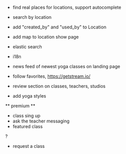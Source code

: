 * find real places for locations, support autocomplete
* search by location
* add "created_by" and "used_by" to Location
* add map to location show page

* elastic search
* i18n
* news feed of newest yoga classes on landing page
* follow favorites, https://getstream.io/
  
* review section on classes, teachers, studios
* add yoga styles

** premium **
* class sing up
* ask the teacher messaging
* featured class

?
* request a class
